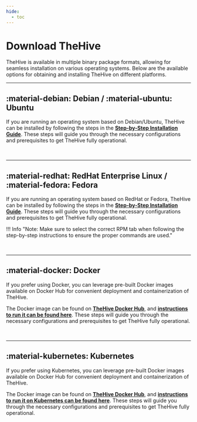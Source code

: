 ```yaml
---
hide:
  - toc
---
```


# Download TheHive

TheHive is available in multiple binary package formats, allowing for seamless installation on various operating systems. Below are the available options for obtaining and installing TheHive on different platforms.

---

## :material-debian: Debian / :material-ubuntu: Ubuntu

If you are running an operating system based on Debian/Ubuntu, TheHive can be installed by following the steps in the [**Step-by-Step Installation Guide**](../installation/step-by-step-installation-guide.md). These steps will guide you through the necessary configurations and prerequisites to get TheHive fully operational.

&nbsp;

---

## :material-redhat: RedHat Enterprise Linux / :material-fedora: Fedora

If you are running an operating system based on RedHat or Fedora, TheHive can be installed by following the steps in the [**Step-by-Step Installation Guide**](../installation/step-by-step-installation-guide.md). These steps will guide you through the necessary configurations and prerequisites to get TheHive fully operational.

!!! Info "Note: Make sure to select the correct RPM tab when following the step-by-step instructions to ensure the proper commands are used."

&nbsp;

---

## :material-docker: Docker

If you prefer using Docker, you can leverage pre-built Docker images available on Docker Hub for convenient deployment and containerization of TheHive. 

The Docker image can be found on [**TheHive Docker Hub**](https://hub.docker.com/r/strangebee/TheHive), and [**instructions to run it can be found here**](../installation/docker.md). These steps will guide you through the necessary configurations and prerequisites to get TheHive fully operational.

&nbsp;

---

## :material-kubernetes: Kubernetes

If you prefer using Kubernetes, you can leverage pre-built Docker images available on Docker Hub for convenient deployment and containerization of TheHive. 

The Docker image can be found on [**TheHive Docker Hub**](https://hub.docker.com/r/strangebee/TheHive), and [**instructions to run it on Kubernetes can be found here**](../installation/kubernetes.md). These steps will guide you through the necessary configurations and prerequisites to get TheHive fully operational.

&nbsp;
